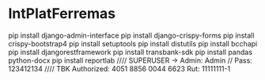 # IntPlatFerremas
pip install django-admin-interface
pip install django-crispy-forms
pip install crispy-bootstrap4
pip install setuptools
pip install distutils
pip install bcchapi
pip install djangorestframework
pip install transbank-sdk
pip install pandas python-docx
pip install reportlab
////
SUPERUSER ->
Admin: Admin //
Pass: 123412134
////
TBK
Authorized:
4051 8856 0044 6623
Rut:
11111111-1
